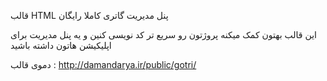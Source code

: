 قالب HTML پنل مدیریت گاتری کاملا رایگان 



این قالب بهتون کمک میکنه پروژتون رو سریع تر کد نویسی کنین و یه پنل مدیریت برای اپلیکیشن هاتون داشته باشید 


دموی قالب : http://damandarya.ir/public/gotri/
